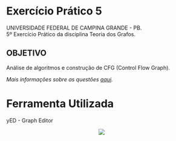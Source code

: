 # Exercício Prático 5

UNIVERSIDADE FEDERAL DE CAMPINA GRANDE - PB.  
5º Exercício Prático da disciplina Teoria dos Grafos.

## OBJETIVO

Análise de algoritmos e construção de CFG (Control Flow Graph).

_Mais informações sobre as questões [aqui](Instrução/Exercício%20Prático%2005.pdf "Exercício Prático 5")._

# Ferramenta Utilizada
yED - Graph Editor



<p align="center">
  <img src="http://alumni.computacao.ufcg.edu.br/static/logica/images/logo.png"/>
</p>
